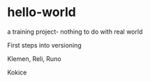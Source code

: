 # hello-world
a training project- nothing to do with real world

First steps into versioning

Klemen, Reli, Runo

Kokice
